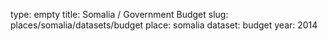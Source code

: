 type: empty
title: Somalia / Government Budget
slug: places/somalia/datasets/budget
place: somalia
dataset: budget
year: 2014
